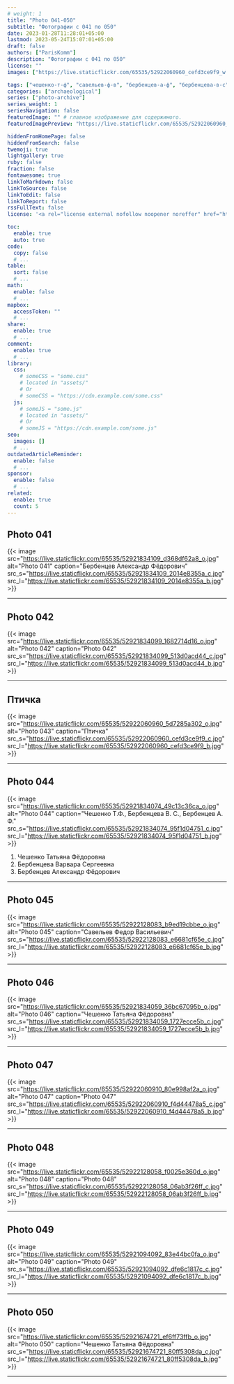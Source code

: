```yaml
---
# weight: 1
title: "Photo 041-050"
subtitle: "Фотографии с 041 по 050"
date: 2023-01-28T11:28:01+05:00
lastmod: 2023-05-24T15:07:01+05:00
draft: false
authors: ["ParisKomm"]
description: "Фотографии с 041 по 050"
license: ""
images: ["https://live.staticflickr.com/65535/52922060960_cefd3ce9f9_w.jpg"] # изображения страниц для Open Graph и Twitter Cards.

tags: ["чешенко-т-ф", "савельев-ф-в", "бербенцев-а-ф", "бербенцева-в-с", "birdie"]
categories: ["archaeological"]
series: ["photo-archive"]
series_weight: 1
seriesNavigation: false
featuredImage: "" # главное изображение для содержимого.
featuredImagePreview: "https://live.staticflickr.com/65535/52922060960_cefd3ce9f9_b.jpg" # изображение для главной страницы.

hiddenFromHomePage: false
hiddenFromSearch: false
twemoji: true
lightgallery: true
ruby: false
fraction: false
fontawesome: true
linkToMarkdown: false
linkToSource: false
linkToEdit: false
linkToReport: false
rssFullText: false
license: '<a rel="license external nofollow noopener noreffer" href="https://creativecommons.org/licenses/by-nc-nd/4.0/" target="_blank">CC BY-NC-ND 4.0</a>'

toc:
  enable: true
  auto: true
code:
  copy: false
  # ...
table:
  sort: false
  # ...
math:
  enable: false
  # ...
mapbox:
  accessToken: ""
  # ...
share:
  enable: true
  # ...
comment:
  enable: true
  # ...
library:
  css:
    # someCSS = "some.css"
    # located in "assets/"
    # Or
    # someCSS = "https://cdn.example.com/some.css"
  js:
    # someJS = "some.js"
    # located in "assets/"
    # Or
    # someJS = "https://cdn.example.com/some.js"
seo:
  images: []
  # ...
outdatedArticleReminder:
  enable: false
  # ...
sponsor:
  enable: false
  # ...
related:
  enable: true
  count: 5
---
```


<!--more-->

## Photo 041

{{< image src="https://live.staticflickr.com/65535/52921834109_d368df62a8_o.jpg" alt="Photo 041" caption="Бербенцев Александр Фёдорович" src_s="https://live.staticflickr.com/65535/52921834109_2014e8355a_c.jpg" src_l="https://live.staticflickr.com/65535/52921834109_2014e8355a_b.jpg" >}}

***

## Photo 042

{{< image src="https://live.staticflickr.com/65535/52921834099_1682714d16_o.jpg" alt="Photo 042" caption="Photo 042" src_s="https://live.staticflickr.com/65535/52921834099_513d0acd44_c.jpg" src_l="https://live.staticflickr.com/65535/52921834099_513d0acd44_b.jpg" >}}

***

## Птичка

{{< image src="https://live.staticflickr.com/65535/52922060960_5d7285a302_o.jpg" alt="Photo 043" caption="Птичка" src_s="https://live.staticflickr.com/65535/52922060960_cefd3ce9f9_c.jpg" src_l="https://live.staticflickr.com/65535/52922060960_cefd3ce9f9_b.jpg" >}}

***

## Photo 044

{{< image src="https://live.staticflickr.com/65535/52921834074_49c13c36ca_o.jpg" alt="Photo 044" caption="Чешенко Т.Ф., Бербенцева В. С., Бербенцев А. Ф." src_s="https://live.staticflickr.com/65535/52921834074_95f1d04751_c.jpg" src_l="https://live.staticflickr.com/65535/52921834074_95f1d04751_b.jpg" >}}

1. Чешенко Татьяна Фёдоровна
2. Бербенцева Варвара Сергеевна
3. Бербенцев Александр Фёдорович

***

## Photo 045

{{< image src="https://live.staticflickr.com/65535/52922128083_b9ed19cbbe_o.jpg" alt="Photo 045" caption="Савельев Федор Васильевич" src_s="https://live.staticflickr.com/65535/52922128083_e6681cf65e_c.jpg" src_l="https://live.staticflickr.com/65535/52922128083_e6681cf65e_b.jpg" >}}

***

## Photo 046

{{< image src="https://live.staticflickr.com/65535/52921834059_36bc67095b_o.jpg" alt="Photo 046" caption="Чешенко Татьяна Фёдоровна" src_s="https://live.staticflickr.com/65535/52921834059_1727ecce5b_c.jpg" src_l="https://live.staticflickr.com/65535/52921834059_1727ecce5b_b.jpg" >}}

***

## Photo 047

{{< image src="https://live.staticflickr.com/65535/52922060910_80e998af2a_o.jpg" alt="Photo 047" caption="Photo 047" src_s="https://live.staticflickr.com/65535/52922060910_f4d44478a5_c.jpg" src_l="https://live.staticflickr.com/65535/52922060910_f4d44478a5_b.jpg" >}}

***

## Photo 048

{{< image src="https://live.staticflickr.com/65535/52922128058_f0025e360d_o.jpg" alt="Photo 048" caption="Photo 048" src_s="https://live.staticflickr.com/65535/52922128058_06ab3f26ff_c.jpg" src_l="https://live.staticflickr.com/65535/52922128058_06ab3f26ff_b.jpg" >}}

***

## Photo 049

{{< image src="https://live.staticflickr.com/65535/52921094092_83e44bc0fa_o.jpg" alt="Photo 049" caption="Photo 049" src_s="https://live.staticflickr.com/65535/52921094092_dfe6c1817c_c.jpg" src_l="https://live.staticflickr.com/65535/52921094092_dfe6c1817c_b.jpg" >}}

***

## Photo 050

{{< image src="https://live.staticflickr.com/65535/52921674721_ef6ff73ffb_o.jpg" alt="Photo 050" caption="Чешенко Татьяна Фёдоровна" src_s="https://live.staticflickr.com/65535/52921674721_80ff5308da_c.jpg" src_l="https://live.staticflickr.com/65535/52921674721_80ff5308da_b.jpg" >}}

***
